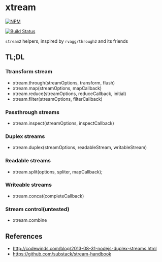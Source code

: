 # xtream

[![NPM](https://nodei.co/npm/xtream.png)](https://nodei.co/npm/xtream/)


[![Build Status](https://travis-ci.org/RobinQu/xtream.svg?branch=master)](https://travis-ci.org/RobinQu/xtream)

`stream2` helpers, inspired by `rvagg/through2` and its friends

## TL;DL

### Ttransform stream

* xtream.through(streamOptions, transform, flush)
* xtream.map(streamOptions, mapCallback)
* xtream.reduce(streamOptions, reduceCallback, initial)
* xtream.filter(streamOptions, filterCallback)

### Passthrough streams

* xtream.inspect(streamOptions, inspectCallback)

### Duplex streams

* xtream.duplex(streamOptions, readableStream, writableStream)

### Readable streams

* xtream.split(options, spliter, mapCallback);

### Writeable streams

* xtream.concat(completeCallback)

### Stream control(untested)

* xtream.combine


## References

* http://codewinds.com/blog/2013-08-31-nodejs-duplex-streams.html
* https://github.com/substack/stream-handbook